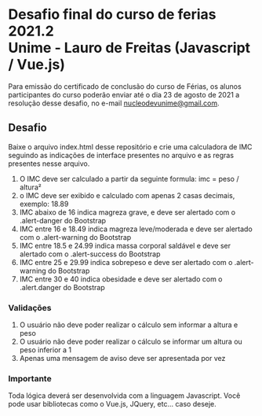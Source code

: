 # Desafio final do curso de ferias 2021.2 <br> Unime - Lauro de Freitas (Javascript / Vue.js)

Para emissão do certificado de conclusão do curso de Férias, os alunos participantes do curso poderão enviar até o dia 23 de agosto de 2021 a resolução desse desafio, no e-mail nucleodevunime@gmail.com.

## Desafio

Baixe o arquivo index.html desse repositório e crie uma calculadora de IMC seguindo as indicações de interface presentes no arquivo e as regras presentes nesse arquivo.

1. O IMC deve ser calculado a partir da seguinte formula: imc = peso / altura²
2. o IMC deve ser exibido e calculado com apenas 2 casas decimais, exemplo: 18.89
3. IMC abaixo de 16 indica magreza grave, e deve ser alertado com o .alert-danger do Bootstrap
4. IMC entre 16 e 18.49 indica magreza leve/moderada e deve ser alertado com o .alert-warning do Bootstrap
5. IMC entre 18.5 e 24.99 indica massa corporal saldável e deve ser alertado com o .alert-success do Bootstrap
6. IMC entre 25 e 29.99 indica sobrepeso e deve ser alertado com o .alert-warning do Bootstrap
7. IMC entre 30 e 40 indica obesidade e deve ser alertado com o .alert.danger do Bootstrap

### Validações

1. O usuário não deve poder realizar o cálculo sem informar a altura e peso
2. O usuário não deve poder realizar o cálculo se informar um altura ou peso inferior a 1
3. Apenas uma mensagem de aviso deve ser apresentada por vez

### Importante

Toda lógica deverá ser desenvolvida com a linguagem Javascript. Você pode usar bibliotecas como o Vue.js, JQuery, etc... caso deseje.
